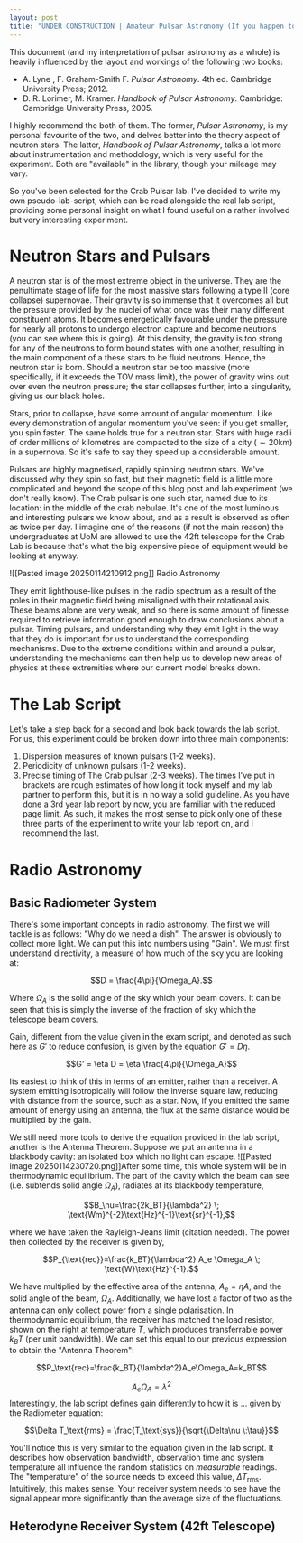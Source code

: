 ```yaml
--- 
layout: post
title: "UNDER CONSTRUCTION | Amateur Pulsar Astronomy (If you happen to own a 42ft telescope)"
---
```


This document (and my interpretation of pulsar astronomy as a whole) is heavily influenced by the layout and workings of the following two books:
- A. Lyne , F. Graham-Smith F. _Pulsar Astronomy_. 4th ed. Cambridge University Press; 2012.
- D. R. Lorimer, M. Kramer. _Handbook of Pulsar Astronomy_. Cambridge: Cambridge University Press, 2005.

I highly recommend the both of them. The former, *Pulsar Astronomy*, is my personal favourite of the two, and delves better into the theory aspect of neutron stars. The latter, *Handbook of Pulsar Astronomy*, talks a lot more about instrumentation and methodology, which is very useful for the experiment. Both are "available" in the library, though your mileage may vary.

So you've been selected for the Crab Pulsar lab. I've decided to write my own pseudo-lab-script, which can be read alongside the real lab script, providing some personal insight on what I found useful on a rather involved but very interesting experiment. 
# Neutron Stars and Pulsars

A neutron star is of the most extreme object in the universe. They are the penultimate stage of life for the most massive stars following a type II (core collapse) supernovae. Their gravity is so immense that it overcomes all but the pressure provided by the nuclei of what once was their many different constituent atoms. It becomes energetically favourable under the pressure for nearly all protons to undergo electron capture and become neutrons (you can see where this is going). At this density, the gravity is too strong for any of the neutrons to form bound states with one another, resulting in the main component of a these stars to be fluid neutrons. Hence, the neutron star is born. Should a neutron star be too massive (more specifically, if it exceeds the TOV mass limit), the power of gravity wins out over even the neutron pressure; the star collapses further, into a singularity, giving us our black holes.

Stars, prior to collapse, have some amount of angular momentum. Like every demonstration of angular momentum you've seen: if you get smaller, you spin faster. The same holds true for a neutron star. Stars with huge radii of order millions of kilometres are compacted to the size of a city ($\sim20\text{km}$) in a supernova. So it's safe to say they speed up a considerable amount.

Pulsars are highly magnetised, rapidly spinning neutron stars. We've discussed why they spin so fast, but their magnetic field is a little more complicated and beyond the scope of this blog post and lab experiment (we don't really know). The Crab pulsar is one such star, named due to its location: in the middle of the crab nebulae. It's one of the most luminous and interesting pulsars we know about, and as a result is observed as often as twice per day. I imagine one of the reasons (if not the main reason) the undergraduates at UoM are allowed to use the 42ft telescope for the Crab Lab is because that's what the big expensive piece of equipment would be looking at anyway.

![[Pasted image 20250114210912.png]]
Radio Astronomy

They emit lighthouse-like pulses in the radio spectrum as a result of the poles in their magnetic field being misaligned with their rotational axis. These beams alone are very weak, and so there is some amount of finesse required to retrieve information good enough to draw conclusions about a pulsar. Timing pulsars, and understanding why they emit light in the way that they do is important for us to understand the corresponding mechanisms. Due to the extreme conditions within and around a pulsar, understanding the mechanisms can then help us to develop new areas of physics at these extremities where our current model breaks down.

# The Lab Script

Let's take a step back for a second and look back towards the lab script. For us, this experiment could be broken down into three main components:
1. Dispersion measures of known pulsars (1-2 weeks).
2. Periodicity of unknown pulsars (1-2 weeks).
3. Precise timing of The Crab pulsar (2-3 weeks).
The times I've put in brackets are rough estimates of how long it took myself and my lab partner to perform this, but it is in no way a solid guideline. As you have done a 3rd year lab report by now, you are familiar with the reduced page limit. As such, it makes the most sense to pick only one of these three parts of the experiment to write your lab report on, and I recommend the last. 

# Radio Astronomy

## Basic Radiometer System

There's some important concepts in radio astronomy. The first we will tackle is as follows: "Why do we need a dish". The answer is obviously to collect more light. We can put this into numbers using "Gain". We must first understand directivity, a measure of how much of the sky you are looking at:

$$D = \frac{4\pi}{\Omega_A}.$$

Where $\Omega_A$ is the solid angle of the sky which your beam covers. It can be seen that this is simply the inverse of the fraction of sky which the telescope beam covers. 

Gain, different from the value given in the exam script, and denoted as such here as $G'$ to reduce confusion, is given by the equation $G'=D\eta$.

$$G' = \eta D = \eta \frac{4\pi}{\Omega_A}$$

Its easiest to think of this in terms of an emitter, rather than a receiver. A system emitting isotropically will follow the inverse square law, reducing with distance from the source, such as a star. Now, if you emitted the same amount of energy using an antenna, the flux at the same distance would be multiplied by the gain.

We still need more tools to derive the equation provided in the lab script, another is the Antenna Theorem. Suppose we put an antenna in a blackbody cavity: an isolated box which no light can escape.
![[Pasted image 20250114230720.png]]After some time, this whole system will be in thermodynamic equilibrium. The part of the cavity which the beam can see (i.e. subtends solid angle $\Omega_A$), radiates at its blackbody temperature,

$$B_\nu=\frac{2k_BT}{\lambda^2} \; \text{Wm}^{-2}\text{Hz}^{-1}\text{sr}^{-1},$$

where we have taken the Rayleigh-Jeans limit (citation needed). The power then collected by the receiver is given by,

$$P_{\text{rec}}=\frac{k_BT}{\lambda^2} A_e \Omega_A \; \text{W}\text{Hz}^{-1}.$$

We have multiplied by the effective area of the antenna, $A_e=\eta A$, and the solid angle of the beam, $\Omega_A$. Additionally, we have lost a factor of two as the antenna can only collect power from a single polarisation. In thermodynamic equilibrium, the receiver has matched the load resistor, shown on the right at temperature $T$, which produces transferrable power $k_BT$ (per unit bandwidth). We can set this equal to our previous expression to obtain the "Antenna Theorem":

$$P_\text{rec}=\frac{k_BT}{\lambda^2}A_e\Omega_A=k_BT$$


$$A_e\Omega_A= \lambda^2$$
Interestingly, the lab script defines gain differently to how it is 
... given by the Radiometer equation:

$$\Delta T_\text{rms} = \frac{T_\text{sys}}{\sqrt{\Delta\nu \:\tau}}$$

You'll notice this is very similar to the equation given in the lab script. It describes how observation bandwidth, observation time and system temperature all influence the random statistics on *measurable* readings. The "temperature" of the source needs to exceed this value, $\Delta T_\text{rms}$. Intuitively, this makes sense. Your receiver system needs to see have the signal appear more significantly than the average size of the fluctuations.
## Heterodyne Receiver System (42ft Telescope)
